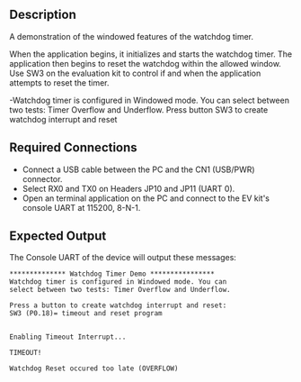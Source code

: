 ## Description

A demonstration of the windowed features of the watchdog timer.

When the application begins, it initializes and starts the watchdog timer.  The application then begins to reset the watchdog within the allowed window.  Use SW3 on the evaluation kit to control if and when the application attempts to reset the timer.

-Watchdog timer is configured in Windowed mode. You can select between two tests: Timer Overflow and Underflow. Press button SW3 to create watchdog interrupt and reset

## Required Connections

-   Connect a USB cable between the PC and the CN1 (USB/PWR) connector.
-   Select RX0 and TX0 on Headers JP10 and JP11 (UART 0).
-   Open an terminal application on the PC and connect to the EV kit's console UART at 115200, 8-N-1.

## Expected Output

The Console UART of the device will output these messages:

```
************** Watchdog Timer Demo ****************
Watchdog timer is configured in Windowed mode. You can
select between two tests: Timer Overflow and Underflow.

Press a button to create watchdog interrupt and reset:
SW3 (P0.18)= timeout and reset program


Enabling Timeout Interrupt...

TIMEOUT!

Watchdog Reset occured too late (OVERFLOW)
```

